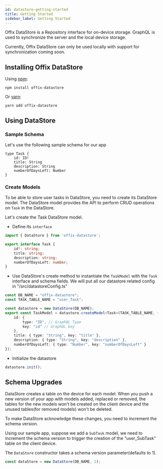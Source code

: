 ```yaml
---
id: datastore-getting-started
title: Getting Started
sidebar_label: Getting Started
---
```


Offix DataStore is a Repository interface for on-device storage.
GraphQL is used to synchronize the server and the local device storage.

Currently, Offix DataStore can only be used locally with support for synchronization coming soon.

## Installing Offix DataStore

Using [npm](https://www.npmjs.com/package/offix-datastore):

```shell
npm install offix-datastore
```

Or [yarn](https://yarnpkg.com/en/package/offix-datastore):

```shell
yarn add offix-datastore
```

## Using DataStore

### Sample Schema

Let's use the following sample schema for our app

```
type Task {
    id: ID!
    title: String
    description: String
    numberOfDaysLeft: Number
}

```

### Create Models

To be able to store user tasks in DataStore, you need to create its DataStore model.
The DataStore model provides the API to perform CRUD operations on `Task` in the DataStore.

Let's create the Task DataStore model.

* Define its `interface`

```typescript title="/src/datastoreConfig.ts"
import { DataStore } from 'offix-datastore';

export interface Task {
    id?: string;
    title: string;
    description: string;
    numberOfDaysLeft: number;
}
```

* Use DataStore's create method to instantiate the `TaskModel` with the `Task` interface and schema fields.
We will put all our datastore related config in "/src/datastoreConfig.ts"

```typescript title="/src/datastoreConfig.ts"
const DB_NAME = "offix-datastore";
const TASK_TABLE_NAME = "user_Task";

const datastore = new DataStore(DB_NAME);
export const TaskModel = datastore.createModel<Task>(TASK_TABLE_NAME, {
    id: {
        type: "ID", // GraphQL Type
        key: "id" // GraphQL key
    },
    title: { type: "String", key: "title" },
    description: { type: "String", key: "description" },
    numberOfDaysLeft: { type: "Number", key: "numberOfDaysLeft" }
});
```

* Initialize the datastore

```typescript title="/src/datastoreConfig.ts"
datastore.init();
```

## Schema Upgrades

DataStore creates a table on the device for each model. 
When you push a new version of your app with models added, replaced or removed,
the tables for the new models won't be created on the client device and the unused tables(for removed models)
won't be deleted.

To make DataStore acknowledge these changes, you need to increment the schema version.

Using our sample app, suppose we add a `SubTask` model, we need to increment 
the schema version to trigger the creation of the "user_SubTask" table on the client device.

The `DataStore` constructor takes a schema version parameter(defaults to 1). 

```typescript
const dataStore = new DataStore(DB_NAME, 2);
```

